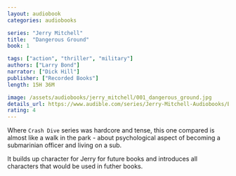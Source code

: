 ```yaml
---
layout: audiobook
categories: audiobooks

series: "Jerry Mitchell"
title:  "Dangerous Ground"
book: 1

tags: ["action", "thriller", "military"]
authors: ["Larry Bond"]
narrator: ["Dick Hill"]
publisher: ["Recorded Books"]
length: 15H 36M

image: /assets/audiobooks/jerry_mitchell/001_dangerous_ground.jpg
details_url: https://www.audible.com/series/Jerry-Mitchell-Audiobooks/B01D1X49P4
rating: 4
---
```



Where `Crash Dive` series was hardcore and tense, this one compared is almost like a walk in the park - about psychological aspect of becoming a submarinian officer and living on a sub.

It builds up character for Jerry for future books and introduces all characters that would be used in futher books.